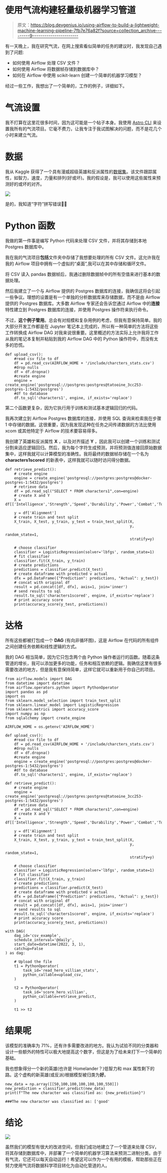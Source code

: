 # 使用气流构建轻量级机器学习管道

> 原文：<https://blog.devgenius.io/using-airflow-to-build-a-lightweight-machine-learning-pipeline-7fb7e76a82f?source=collection_archive---------9----------------------->

有一天晚上，我在研究气流，在网上搜索看似简单的任务的建议时，我发现自己遇到了问题:

*   如何使用 Airflow 处理 CSV 文件？
*   如何使用 Airflow 将数据帧存储到数据库中？
*   如何在 Airflow 中使用 scikit-learn 创建一个简单的机器学习模型？

经过一些工作，我想出了一个简单的，工作的例子，详细如下。

# 气流设置

我不打算在这里花很多时间，因为这可能是一个帖子本身。我使用 [Astro CLI](https://docs.astronomer.io/astro/cli/overview) 来设置我所有的气流项目。它毫不费力，让我专注于我试图解决的问题，而不是花几个小时来建立气流。

# 数据

我从 Kaggle 获得了一个具有漫威超级英雄和反派属性的[数据集](https://www.kaggle.com/code/adilemrebilgic/marvel-super-heroes/data?select=charcters_stats.csv)。该文件跟踪属性，如智力，速度，力量和排列(好或坏)。我的假设是，我可以使用这些属性来预测好的或坏的对齐。

![](img/1589df1f4d637b6497d1229c89fb86ba.png)

是的，我知道“字符”拼写错误🤷‍♂️

# Python 函数

我做的第一件事是编写 Python 代码来处理 CSV 文件，并将其存储到本地 Postgres 数据库中。

我在我的气流项目**包括**文件夹中存储了我想要处理的所有 CSV 文件。这允许我在我的 Airflow 项目中拥有一个虚拟的“桌面”,我可以在其中存储和循环文件。

将 CSV 读入 pandas 数据帧后，我通过删除数据帧中的所有空值来进行基本的数据处理。

然后我建立了一个与 Airflow 提供的 Postgres 数据库的连接，我确信这将会引起一些争议。理想的设置是有一个单独的分析数据库来存储数据，而不是由 Airflow 提供的 Postgres 数据库。大多数 Airflow 专家还会告诉您通过 Airflow 中的**连接**特性建立到 Postgres 数据库的连接，并使用 Postgres 操作符来执行命令。

不过，**这个例子管用**。总会有对规模和复杂用例的考虑，但我有意保持简单。我的大部分开发工作都是在 Jupyter 笔记本上完成的，所以有一种简单的方法将这些工作转换成 Airflow DAG 对我来说很重要。这里概述的方法实际上允许我将工作从我的笔记本复制并粘贴到我的 Airflow DAG 中的 Python 操作符中，而没有太多的恐慌。

```
def upload_csv():
    #read csv file to df 
    df = pd.read_csv(AIRFLOW_HOME + '/include/charcters_stats.csv')
    #drop nulls
    df = df.dropna()
    #create engine
    engine = create_engine('postgresql://postgres:postgres@tatooine_3cc253-postgres-1:5432/postgres')
    #df to database
    df.to_sql('characters1', engine, if_exists='replace')
```

第二个函数更复杂，因为它执行用于训练和测试基本逻辑回归的代码。

我再次建立到 Airflow Postgres 数据库的连接，并使用 SQL 查询来检索我在步骤 1 中存储的数据。这很重要，因为我发现这种在任务之间传递数据的方法比使用 xcom 或其他特定于 Airflow 的技术要容易得多。

我创建了英雄和反派属性 **X** ，以及对齐描述 **Y** ，因此我可以创建一个训练和测试分割来适应逻辑回归。然后，我为每个字符生成预测，并将预测值连接回原始数据集中，这样我就可以计算模型的准确性。我将最终的数据帧存储在一个名为 **characters1scored** 的新表中，这样我就可以随时访问得分数据。

```
def retrieve_predict():
    # create engine
    engine = create_engine('postgresql://postgres:postgres@docker-postgres-1:5432/postgres')
    # retrieve data
    df = pd.read_sql("SELECT * FROM characters1",con=engine)
    # create X and Y
    X = df[['Intelligence','Strength','Speed','Durability','Power','Combat','Total']]

    y = df['Alignment']
    # create train and test split
    X_train, X_test, y_train, y_test = train_test_split(X, 
                                                        y, 
                                                        random_state=1, 
                                                        stratify=y)

    # choose classifier
    classifier = LogisticRegression(solver='lbfgs', random_state=1)
    # fit classifier 
    classifier.fit(X_train, y_train)
    # create predictions
    predictions = classifier.predict(X_test)
    # create dataframe with predicted v actual
    dfx = pd.DataFrame({"Prediction": predictions, "Actual": y_test})
    # concat with original df
    result = pd.concat([df, dfx], axis=1, join='inner')
    # send results to sql 
    result.to_sql('characters1scored', engine, if_exists='replace')
    # print accuracy score 
    print(accuracy_score(y_test, predictions))
```

# 达格

所有这些都被打包成一个 **DAG** (有向非循环图)，这是 Airflow 在代码的所有组件之间创建任务依赖和线性逻辑的方式。

我的 DAG 相当简单，因为它只包含两个由 Python 操作者运行的函数。随着这条管道的增长，我可以添加更多的功能，任务和相互依赖的逻辑。我确信这里有很多需要改进的地方，但是我有意保持简单，这样它就可以重新用于你自己的项目。

```
from airflow.models import DAG
from datetime import datetime
from airflow.operators.python import PythonOperator
import pandas as pd
import os
from sklearn.model_selection import train_test_split
from sklearn.linear_model import LogisticRegression
from sklearn.metrics import accuracy_score
import numpy as np 
from sqlalchemy import create_engine

AIRFLOW_HOME = os.getenv('AIRFLOW_HOME')

def upload_csv():
    #read csv file to df 
    df = pd.read_csv(AIRFLOW_HOME + '/include/charcters_stats.csv')
    #drop nulls
    df = df.dropna()
    #create engine
    engine = create_engine('postgresql://postgres:postgres@docker-postgres-1:5432/postgres')
    #df to database
    df.to_sql('characters1', engine, if_exists='replace')

def retrieve_predict():
    # create engine
    engine = create_engine('postgresql://postgres:postgres@tatooine_3cc253-postgres-1:5432/postgres')
    # retrieve data
    df = pd.read_sql("SELECT * FROM characters1",con=engine)
    # create X and Y
    X = df[['Intelligence','Strength','Speed','Durability','Power','Combat','Total']]

    y = df['Alignment']
    # create train and test split
    X_train, X_test, y_train, y_test = train_test_split(X, 
                                                        y, 
                                                        random_state=1, 
                                                        stratify=y)

    # choose classifier
    classifier = LogisticRegression(solver='lbfgs', random_state=1)
    # fit classifier 
    classifier.fit(X_train, y_train)
    # create predictions
    predictions = classifier.predict(X_test)
    # create dataframe with predicted v actual
    dfx = pd.DataFrame({"Prediction": predictions, "Actual": y_test})
    # concat with original df
    result = pd.concat([df, dfx], axis=1, join='inner')
    # send results to sql 
    result.to_sql('characters1scored', engine, if_exists='replace')
    # print accuracy score 
    print(accuracy_score(y_test, predictions))

with DAG(
    dag_id='csv_example',
    schedule_interval='@daily',
    start_date=datetime(2022, 3, 1),
    catchup=False
) as dag:

    # Upload the file
    t1 = PythonOperator(
        task_id='read_hero_villian_stats',
        python_callable=upload_csv,
    )

    t2 = PythonOperator(
        task_id='score_hero_villian',
        python_callable=retrieve_predict,
    )

    t1 >> t2 
```

# 结果呢

该模型的准确率为 71%，还有许多需要改进的地方。我认为试验不同的分类器和设计一些额外的特性可以极大地提高这个数字，但这是为了给未来打下一个简单的基础。

我也想象得分一个新的英雄(也许是 Homelander？)低智力和 max 属性剩下的路。这个虚构的新英雄(或反派)根据模型被归类为**好**。

```
new_data = np.array([[50,100,100,100,100,100,550]])
new_prediction = classifier.predict(new_data)
print(f"The new character was classified as: {new_prediction}")

###The new character was classified as: ['good'
```

# 结论

![](img/91a39fa11d8216db8e8da447429e3cf7.png)

虽然我们的模型有很大的改进空间，但我们成功地建立了一个管道来处理 CSV，将其存储到数据库中，并部署了一个简单的机器学习算法来预测二进制分类。由于有气流，它还可以每天自动运行！希望这可以作为一个有用的模板，帮助那些正在努力使用气流将数据科学项目转化为自动化管道的人。